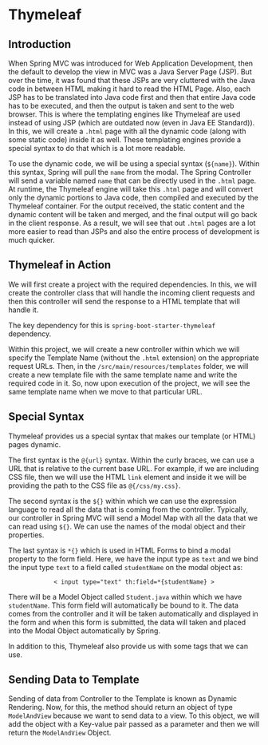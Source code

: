 # Thymeleaf

## Introduction
<div>
    <p>When Spring MVC was introduced for Web Application Development, then the default to develop the view in MVC was a Java Server Page (JSP). But over the time, it was found that these JSPs are very cluttered with the Java code in between HTML making it hard to read the HTML Page. Also, each JSP has to be translated into Java code first and then that entire Java code has to be executed, and then the output is taken and sent to the web browser. This is where the templating engines like Thymeleaf are used instead of using JSP (which are outdated now (even in Java EE Standard)). In this, we will create a <code>.html</code> page with all the dynamic code (along with some static code) inside it as well. These templating engines provide a special syntax to do that which is a lot more readable.</p>
    <p>To use the dynamic code, we will be using a special syntax (<code>${name}</code>). Within this syntax, Spring will pull the <code>name</code> from the modal. The Spring Controller will send a variable named <code>name</code> that can be directly used in the <code>.html</code> page. At runtime, the Thymeleaf engine will take this <code>.html</code> page and will convert only the dynamic portions to Java code, then compiled and executed by the Thymeleaf container. For the output received, the static content and the dynamic content will be taken and merged, and the final output will go back in the client response. As a result, we will see that out <code>.html</code> pages are a lot more easier to read than JSPs and also the entire process of development is much quicker.</p>
</div>

## Thymeleaf in Action
<div>
    <p>We will first create a project with the required dependencies. In this, we will create the controller class that will handle the incoming client requests and then this controller will send the response to a HTML template that will handle it.</p>
    <p>The key dependency for this is <code>spring-boot-starter-thymeleaf</code> dependency.</p>
    <p>Within this project, we will create a new controller within which we will specify the Template Name (without the <code>.html</code> extension) on the appropriate request URLs. Then, in the <code>/src/main/resources/templates</code> folder, we will create a new template file with the same template name and write the required code in it. So, now upon execution of the project, we will see the same template name when we move to that particular URL.</p>
</div>

## Special Syntax
<div>
    <p>Thymeleaf provides us a special syntax that makes our template (or HTML) pages dynamic.</p>
    <p>The first syntax is the <code>@{url}</code> syntax. Within the curly braces, we can use a URL that is relative to the current base URL. For example, if we are including CSS file, then we will use the HTML <code>link</code> element and inside it we will be providing the path to the CSS file as <code>@{/css/my.css}</code>.</p>
    <p>The second syntax is the <code>${}</code> within which we can use the expression language to read all the data that is coming from the controller. Typically, our controller in Spring MVC will send a Model Map with all the data that we can read using <code>${}</code>. We can use the names of the modal object and their properties.</p>
    <p>The last syntax is <code>*{}</code> which is used in HTML Forms to bind a modal property to the form field. Here, we have the input type as <code>text</code> and we bind the input type <code>text</code> to a field called <code>studentName</code> on the modal object as:</p>
    <center><code>< input type="text" th:field=*{studentName} ></code></center>
    <p>There will be a Model Object called <code>Student.java</code> within which we have <code>studentName</code>. This form field will automatically be bound to it. The data comes from the controller and it will be taken automatically and displayed in the form and when this form is submitted, the data will taken and placed into the Modal Object automatically by Spring.</p>
    <p>In addition to this, Thymeleaf also provide us with some tags that we can use.</p>
</div>

## Sending Data to Template
<div>
    <p>Sending of data from Controller to the Template is known as Dynamic Rendering. Now, for this, the method should return an object of type <code>ModelAndView</code> because we want to send data to a view. To this object, we will add the object with a Key-value pair passed as a parameter and then we will return the <code>ModelAndView</code> Object.</p>
</div>